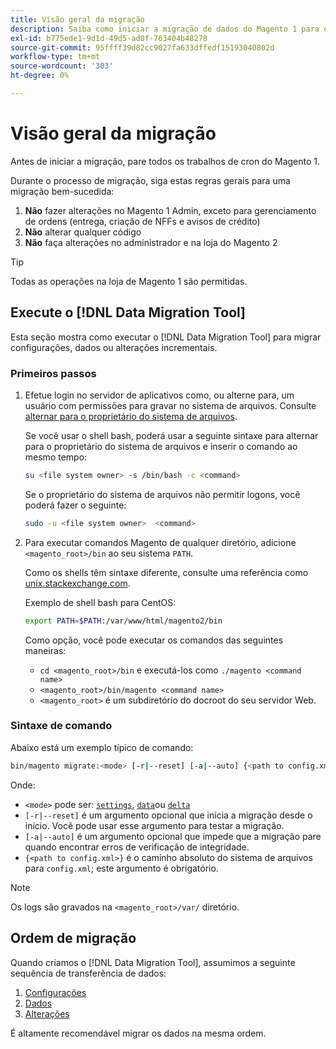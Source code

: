 ```yaml
---
title: Visão geral da migração
description: Saiba como iniciar a migração de dados do Magento 1 para o Magento 2 com o [!DNL Data Migration Tool].
exl-id: b775ede1-9d1d-49d5-ad0f-763404b48278
source-git-commit: 95ffff39d82cc9027fa633dffedf15193040802d
workflow-type: tm+mt
source-wordcount: '303'
ht-degree: 0%

---
```


# Visão geral da migração

Antes de iniciar a migração, pare todos os trabalhos de cron do Magento 1.

Durante o processo de migração, siga estas regras gerais para uma migração bem-sucedida:

1. **Não** fazer alterações no Magento 1 Admin, exceto para gerenciamento de ordens (entrega, criação de NFFs e avisos de crédito)
1. **Não** alterar qualquer código
1. **Não** faça alterações no administrador e na loja do Magento 2

>[!TIP]
>
>Todas as operações na loja de Magento 1 são permitidas.

## Execute o [!DNL Data Migration Tool]

Esta seção mostra como executar o [!DNL Data Migration Tool] para migrar configurações, dados ou alterações incrementais.

### Primeiros passos

1. Efetue login no servidor de aplicativos como, ou alterne para, um usuário com permissões para gravar no sistema de arquivos. Consulte [alternar para o proprietário do sistema de arquivos](../../../installation/prerequisites/file-system/overview.md).

   Se você usar o shell bash, poderá usar a seguinte sintaxe para alternar para o proprietário do sistema de arquivos e inserir o comando ao mesmo tempo:

   ```bash
   su <file system owner> -s /bin/bash -c <command>
   ```

   Se o proprietário do sistema de arquivos não permitir logons, você poderá fazer o seguinte:

   ```bash
   sudo -u <file system owner>  <command>
   ```

1. Para executar comandos Magento de qualquer diretório, adicione `<magento_root>/bin` ao seu sistema `PATH`.

   Como os shells têm sintaxe diferente, consulte uma referência como [unix.stackexchange.com](https://unix.stackexchange.com/questions/117467/how-to-permanently-set-environmental-variables).

   Exemplo de shell bash para CentOS:

   ```bash
   export PATH=$PATH:/var/www/html/magento2/bin
   ```

   Como opção, você pode executar os comandos das seguintes maneiras:

   - `cd <magento_root>/bin` e executá-los como `./magento <command name>`
   - `<magento_root>/bin/magento <command name>`
   - `<magento_root>` é um subdiretório do docroot do seu servidor Web.

### Sintaxe de comando

Abaixo está um exemplo típico de comando:

```bash
bin/magento migrate:<mode> [-r|--reset] [-a|--auto] {<path to config.xml>}
```

Onde:

- `<mode>` pode ser: [`settings`](settings.md), [`data`](data.md)ou [`delta`](delta.md)
- `[-r|--reset]` é um argumento opcional que inicia a migração desde o início. Você pode usar esse argumento para testar a migração.
- `[-a|--auto]` é um argumento opcional que impede que a migração pare quando encontrar erros de verificação de integridade.
- `{<path to config.xml>}` é o caminho absoluto do sistema de arquivos para `config.xml`; este argumento é obrigatório.

>[!NOTE]
>
>Os logs são gravados na `<magento_root>/var/` diretório.


## Ordem de migração

Quando criamos o [!DNL Data Migration Tool], assumimos a seguinte sequência de transferência de dados:

1. [Configurações](settings.md)
1. [Dados](data.md)
1. [Alterações](delta.md)

É altamente recomendável migrar os dados na mesma ordem.
